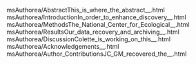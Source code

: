 msAuthorea/AbstractThis_is_where_the_abstract__.html
msAuthorea/IntroductionIn_order_to_enhance_discovery__.html
msAuthorea/MethodsThe_National_Center_for_Ecological__.html
msAuthorea/ResultsOur_data_recovery_and_archiving__.html
msAuthorea/DiscussionColette_is_working_on_this__.html
msAuthorea/Acknowledgements__.html
msAuthorea/Author_ContributionsJC_GM_recovered_the__.html